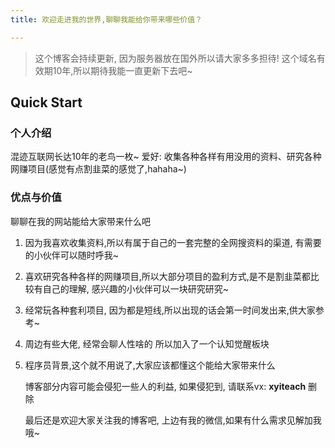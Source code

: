```yaml
---
title: 欢迎走进我的世界,聊聊我能给你带来哪些价值？

---
```

> 这个博客会持续更新, 因为服务器放在国外所以请大家多多担待!
> 这个域名有效期10年,所以期待我能一直更新下去吧~

## Quick Start

### 个人介绍

混迹互联网长达10年的老鸟一枚~
爱好: 收集各种各样有用没用的资料、研究各种网赚项目(感觉有点割韭菜的感觉了,hahaha~)

### 优点与价值

聊聊在我的网站能给大家带来什么吧

1. 因为我喜欢收集资料,所以有属于自己的一套完整的全网搜资料的渠道, 有需要的小伙伴可以随时呼我~
2. 喜欢研究各种各样的网赚项目,所以大部分项目的盈利方式,是不是割韭菜都比较有自己的理解, 感兴趣的小伙伴可以一块研究研究~
3. 经常玩各种套利项目, 因为都是短线,所以出现的话会第一时间发出来,供大家参考~
4. 周边有些大佬, 经常会聊人性啥的 所以加入了一个认知觉醒板块
5. 程序员背景,这个就不用说了,大家应该都懂这个能给大家带来什么

   博客部分内容可能会侵犯一些人的利益, 如果侵犯到, 请联系vx: **xyiteach** 删除

   最后还是欢迎大家关注我的博客吧, 上边有我的微信,如果有什么需求见解加我哦~
